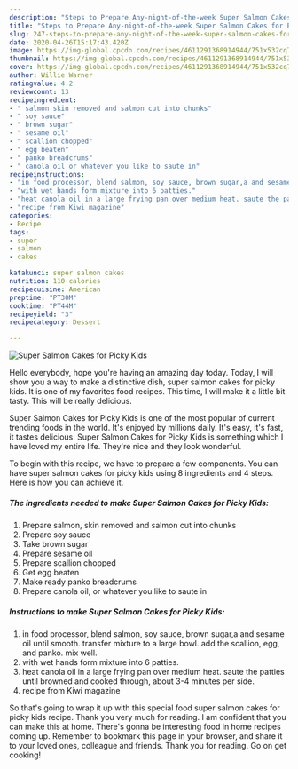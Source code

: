 ```yaml
---
description: "Steps to Prepare Any-night-of-the-week Super Salmon Cakes for Picky Kids"
title: "Steps to Prepare Any-night-of-the-week Super Salmon Cakes for Picky Kids"
slug: 247-steps-to-prepare-any-night-of-the-week-super-salmon-cakes-for-picky-kids
date: 2020-04-26T15:17:43.420Z
image: https://img-global.cpcdn.com/recipes/4611291368914944/751x532cq70/super-salmon-cakes-for-picky-kids-recipe-main-photo.jpg
thumbnail: https://img-global.cpcdn.com/recipes/4611291368914944/751x532cq70/super-salmon-cakes-for-picky-kids-recipe-main-photo.jpg
cover: https://img-global.cpcdn.com/recipes/4611291368914944/751x532cq70/super-salmon-cakes-for-picky-kids-recipe-main-photo.jpg
author: Willie Warner
ratingvalue: 4.2
reviewcount: 13
recipeingredient:
- " salmon skin removed and salmon cut into chunks"
- " soy sauce"
- " brown sugar"
- " sesame oil"
- " scallion chopped"
- " egg beaten"
- " panko breadcrums"
- " canola oil or whatever you like to saute in"
recipeinstructions:
- "in food processor, blend salmon, soy sauce, brown sugar,a and sesame oil until smooth. transfer mixture to a large bowl. add the scallion, egg, and panko. mix well."
- "with wet hands form mixture into 6 patties."
- "heat canola oil in a large frying pan over medium heat. saute the patties until browned and cooked through, about 3-4 minutes per side."
- "recipe from Kiwi magazine"
categories:
- Recipe
tags:
- super
- salmon
- cakes

katakunci: super salmon cakes 
nutrition: 110 calories
recipecuisine: American
preptime: "PT30M"
cooktime: "PT44M"
recipeyield: "3"
recipecategory: Dessert

---
```



![Super Salmon Cakes for Picky Kids](https://img-global.cpcdn.com/recipes/4611291368914944/751x532cq70/super-salmon-cakes-for-picky-kids-recipe-main-photo.jpg)

Hello everybody, hope you're having an amazing day today. Today, I will show you a way to make a distinctive dish, super salmon cakes for picky kids. It is one of my favorites food recipes. This time, I will make it a little bit tasty. This will be really delicious.



Super Salmon Cakes for Picky Kids is one of the most popular of current trending foods in the world. It's enjoyed by millions daily. It's easy, it's fast, it tastes delicious. Super Salmon Cakes for Picky Kids is something which I have loved my entire life. They're nice and they look wonderful.


To begin with this recipe, we have to prepare a few components. You can have super salmon cakes for picky kids using 8 ingredients and 4 steps. Here is how you can achieve it.

<!--inarticleads1-->

##### The ingredients needed to make Super Salmon Cakes for Picky Kids:

1. Prepare  salmon, skin removed and salmon cut into chunks
1. Prepare  soy sauce
1. Take  brown sugar
1. Prepare  sesame oil
1. Prepare  scallion chopped
1. Get  egg beaten
1. Make ready  panko breadcrums
1. Prepare  canola oil, or whatever you like to saute in




<!--inarticleads2-->

##### Instructions to make Super Salmon Cakes for Picky Kids:

1. in food processor, blend salmon, soy sauce, brown sugar,a and sesame oil until smooth. transfer mixture to a large bowl. add the scallion, egg, and panko. mix well.
1. with wet hands form mixture into 6 patties.
1. heat canola oil in a large frying pan over medium heat. saute the patties until browned and cooked through, about 3-4 minutes per side.
1. recipe from Kiwi magazine




So that's going to wrap it up with this special food super salmon cakes for picky kids recipe. Thank you very much for reading. I am confident that you can make this at home. There's gonna be interesting food in home recipes coming up. Remember to bookmark this page in your browser, and share it to your loved ones, colleague and friends. Thank you for reading. Go on get cooking!
